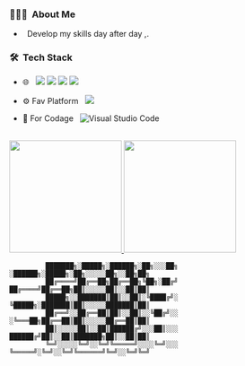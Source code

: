 <h3> 👨🏻‍💻 &nbsp;About Me </h3>

- &nbsp; Develop my skills day after day ,.

<h3> 🛠 &nbsp;Tech Stack</h3>
 
- 🌐  &nbsp; <img src="https://img.shields.io/badge/python%20-%23323330.svg?&style=for-the-badge&logo=python&logoColor=yellow"/>                                  <img src="https://img.shields.io/badge/html%20-%23323330.svg?&style=for-the-badge&logo=html&logoColor=white"/>                                                       <img src="https://img.shields.io/badge/css%20-%23323330.svg?&style=for-the-badge&logo=css&logoColor=blue"/>                                                        <img src="https://img.shields.io/badge/javascript%20-%23323330.svg?&style=for-the-badge&logo=javascript&logoColor=yellow"/>

- ⚙️ Fav Platform &nbsp;
  <img src="https://img.shields.io/badge/github%20-%23121011.svg?&style=for-the-badge&logo=github&logoColor=white"/>

- 🔧 For Codage  &nbsp;
 ![Visual Studio Code](https://img.shields.io/badge/-VsCode-2C2C32?style=flat-square&logo=visual-studio-code&logoColor=0078D7) 

<br/>

<a href="https://github.com/f0dysalhi">
  <img height="200em" src="https://github-readme-stats.vercel.app/api?username=f0dysalhi&theme=buefy&show_icons=true" />
  <img height="200em" src="https://github-readme-stats.vercel.app/api/top-langs/?username=f0dysalhi&theme=buefy&layout=compact" />
</a>

<br/>

             ███████╗░█████╗░██████╗░██╗░░░██╗  ░██████╗░█████╗░██╗░░░░░██╗░░██╗██╗
             ██╔════╝██╔══██╗██╔══██╗╚██╗░██╔╝  ██╔════╝██╔══██╗██║░░░░░██║░░██║██║
             █████╗░░███████║██║░░██║░╚████╔╝░  ╚█████╗░███████║██║░░░░░███████║██║
             ██╔══╝░░██╔══██║██║░░██║░░╚██╔╝░░  ░╚═══██╗██╔══██║██║░░░░░██╔══██║██║
             ██║░░░░░██║░░██║██████╔╝░░░██║░░░  ██████╔╝██║░░██║███████╗██║░░██║██║        
             ╚═╝░░░░░╚═╝░░╚═╝╚═════╝░░░░╚═╝░░░  ╚═════╝░╚═╝░░╚═╝╚══════╝╚═╝░░╚═╝╚═╝
